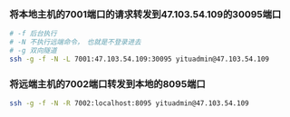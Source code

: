 ### 将本地主机的7001端口的请求转发到47.103.54.109的30095端口
```bash
# -f 后台执行
# -N 不执行远端命令，　也就是不登录进去
# -g 双向隧道
ssh -g -f -N -L 7001:47.103.54.109:30095 yituadmin@47.103.54.109
```

### 将远端主机的7002端口转发到本地的8095端口
```bash
ssh -g -f -N -R 7002:localhost:8095 yituadmin@47.103.54.109
```